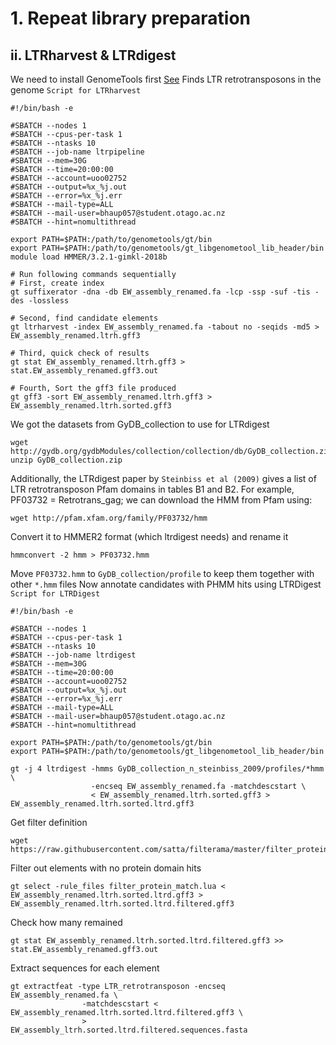 # 1. Repeat library preparation
## ii. LTRharvest & LTRdigest
We need to install GenomeTools first [See](http://genometools.org/)
Finds LTR retrotransposons in the genome
`Script for LTRharvest`
```
#!/bin/bash -e

#SBATCH --nodes 1
#SBATCH --cpus-per-task 1
#SBATCH --ntasks 10
#SBATCH --job-name ltrpipeline
#SBATCH --mem=30G
#SBATCH --time=20:00:00
#SBATCH --account=uoo02752
#SBATCH --output=%x_%j.out
#SBATCH --error=%x_%j.err
#SBATCH --mail-type=ALL
#SBATCH --mail-user=bhaup057@student.otago.ac.nz
#SBATCH --hint=nomultithread

export PATH=$PATH:/path/to/genometools/gt/bin
export PATH=$PATH:/path/to/genometools/gt_libgenometool_lib_header/bin
module load HMMER/3.2.1-gimkl-2018b

# Run following commands sequentially
# First, create index
gt suffixerator -dna -db EW_assembly_renamed.fa -lcp -ssp -suf -tis -des -lossless

# Second, find candidate elements
gt ltrharvest -index EW_assembly_renamed.fa -tabout no -seqids -md5 > EW_assembly_renamed.ltrh.gff3

# Third, quick check of results
gt stat EW_assembly_renamed.ltrh.gff3 > stat.EW_assembly_renamed.gff3.out

# Fourth, Sort the gff3 file produced
gt gff3 -sort EW_assembly_renamed.ltrh.gff3 > EW_assembly_renamed.ltrh.sorted.gff3
```
We got the datasets from GyDB_collection to use for LTRdigest
```
wget http://gydb.org/gydbModules/collection/collection/db/GyDB_collection.zip
unzip GyDB_collection.zip
```
Additionally, the LTRdigest paper by `Steinbiss et al (2009)` gives a list of LTR retrotransposon Pfam domains in tables B1 and B2.
For example, PF03732 = Retrotrans_gag; we can download the HMM from Pfam using:
```
wget http://pfam.xfam.org/family/PF03732/hmm
```
Convert it to HMMER2 format (which ltrdigest needs) and rename it
```
hmmconvert -2 hmm > PF03732.hmm
```
Move `PF03732.hmm` to `GyDB_collection/profile` to keep them together with other `*.hmm` files
Now annotate candidates with PHMM hits using LTRDigest
`Script for LTRDigest`
```
#!/bin/bash -e

#SBATCH --nodes 1
#SBATCH --cpus-per-task 1
#SBATCH --ntasks 10
#SBATCH --job-name ltrdigest
#SBATCH --mem=30G
#SBATCH --time=20:00:00
#SBATCH --account=uoo02752
#SBATCH --output=%x_%j.out
#SBATCH --error=%x_%j.err
#SBATCH --mail-type=ALL
#SBATCH --mail-user=bhaup057@student.otago.ac.nz
#SBATCH --hint=nomultithread

export PATH=$PATH:/path/to/genometools/gt/bin
export PATH=$PATH:/path/to/genometools/gt_libgenometool_lib_header/bin

gt -j 4 ltrdigest -hmms GyDB_collection_n_steinbiss_2009/profiles/*hmm \
                  -encseq EW_assembly_renamed.fa -matchdescstart \
                  < EW_assembly_renamed.ltrh.sorted.gff3 > EW_assembly_renamed.ltrh.sorted.ltrd.gff3
```
Get filter definition
```
wget https://raw.githubusercontent.com/satta/filterama/master/filter_protein_match.lua
```
Filter out elements with no protein domain hits
```
gt select -rule_files filter_protein_match.lua < EW_assembly_renamed.ltrh.sorted.ltrd.gff3 > EW_assembly_renamed.ltrh.sorted.ltrd.filtered.gff3
```
Check how many remained
```
gt stat EW_assembly_renamed.ltrh.sorted.ltrd.filtered.gff3 >> stat.EW_assembly_renamed.gff3.out
```
Extract sequences for each element
```
gt extractfeat -type LTR_retrotransposon -encseq EW_assembly_renamed.fa \
                -matchdescstart < EW_assembly_renamed.ltrh.sorted.ltrd.filtered.gff3 \
                > EW_assembly_ltrh.sorted.ltrd.filtered.sequences.fasta
```





